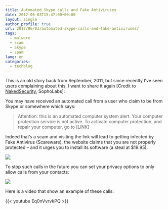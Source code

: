 ```yaml
---
title: Automated Skype calls and Fake Antiviruses
date: 2012-06-03T15:47:00+00:00
layout: single
author_profile: true
url: 2012/06/03/automated-skype-calls-and-fake-antiviruses/
tags:
  - malware
  - scam
  - Skype
  - spam
lang: en
categories: 
  - techblog
---
```

This is an old story back from September, 2011, but since recently I’ve seen users complaining about this, I want to share it again [Credit to [NakedSecurity](http://nakedsecurity.sophos.com/2011/09/19/automated-skype-calls-spread-fake-anti-virus-warning-video), SophoLabs]:

You may have received an automated call from a user who claim to be from Skype or somewhere which says:

> Attention: this is an automated computer system alert. Your computer protection service is not active. To activate computer protection, and repair your computer, go to [LINK]

Indeed that’s a scam and visiting the link will lead to getting infected by Fake Antivirus (Scareware), the website claims that you are not properly protected – and it urges you to install its software (a steal at $19.95).

![](http://lh5.ggpht.com/-WfDVruwZxq0/T8t_yEzZlpI/AAAAAAAAGMA/dcNqrQ0VIh4/s1600-h/sos-2%25255B4%25255D.jpg)

To stop such calls in the future you can set your privacy options to only allow calls from your contacts:

![](http://lh3.ggpht.com/-WVWRRClwvOM/T8t_44e8aqI/AAAAAAAAGMQ/-pAaktpnjG4/s1600-h/Skype-Privacy%25255B4%25255D.jpg)

Here is a video that show an example of these calls:

{{< youtube Eq0nVvrvkPQ >}}
